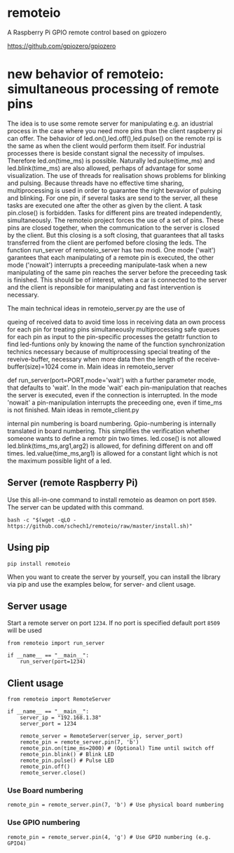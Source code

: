 # remoteio
A Raspberry Pi GPIO remote control based on gpiozero

https://github.com/gpiozero/gpiozero

# new behavior of remoteio: simultaneous processing of remote pins
The idea is to use some remote server for manipulating e.g. an idustrial process in the case where you need more pins than the client raspberry pi can offer. The behavior of led.on(),led.off(),led.pulse() on the remote rpi is the same as when the client would perform them itself. For industrial processes there is beside constant signal the necessity of impulses. Therefore led.on(time_ms) is possible. Naturally led.pulse(time_ms) and led.blink(time_ms) are also allowed, perhaps of advantage for some visualization. The use of threads for realisation shows problems for blinking and pulsing. Because threads have no effective time sharing, multiprocessing is used in order to guarantee the right bevavior of pulsing and blinking. For one pin, if several tasks are send to the server, all these tasks are executed one after the other as given by the client. A task pin.close() is forbidden. Tasks for different pins are treated independently, simultaneously. The remoteio project forces the use of a set of pins. These pins are closed together, when the communication to the server is closed by the client. But this closing is a soft closing, that guarantees that all tasks transferred from the client are perfomed before closing the leds. The function run_server of remoteio_server has two modi. One mode ('wait') garantees that each manipulating of a remote pin is executed, the other mode ('nowait') interrupts a preceeding manipulate-task when a new manipulating of the same pin reaches the server before the preceeding task is finished. This should be of interest, when a car is connected to the server and the client is reponsible for manipulating and fast intervention is necessary.

The main technical ideas in remoteio_server.py are the use of

queing of received data to avoid time loss in receiving data
an own process for each pin for treating pins simultaneously
multiprocessing safe queues for each pin as input to the pin-specific processes
the getattr function to find led-funtions only by knowing the name of the function
synchronization technics necessary because of multiprocessing
special treating of the reveive-buffer, necessary when more data then the length of the receive-buffer(size)=1024 come in.
Main ideas in remoteio_server

def run_server(port=PORT,mode='wait') with a further parameter mode, that defaults to 'wait'. In the mode 'wait' each pin-manipulation that reaches the server is executed, even if the connection is interrupted. In the mode 'nowait' a pin-manipulation interrupts the preceeding one, even if time_ms is not finished.
Main ideas in remote_client.py

internal pin numbering is board numbering. Gpio-numbering is internally translated in board numbering. This simplifies the verification whether someone wants to define a remotr pin two times.
led.cose() is not allowed
led.blink(tims_ms,arg1,arg2) is allowed, for defining different on and off times.
led.value(time_ms,arg1) is allowed for a constant light which is not the maximum possible light of a led.


## Server (remote Raspberry Pi)
Use this all-in-one command to install remoteio as deamon on port `8509`.
The server can be updated with this command.
```
bash -c "$(wget -qLO - https://github.com/schech1/remoteio/raw/master/install.sh)"

```

##  Using pip
```
pip install remoteio
```
When you want to create the server by yourself, you can install the library via
pip and use the examples below, for server- and client usage.



## Server usage
Start a remote server on port `1234`.
If no port is specified default port `8509` will be used

```
from remoteio import run_server

if __name__ == "__main__":
    run_server(port=1234)

```


## Client usage
```
from remoteio import RemoteServer

if __name__ == "__main__":
    server_ip = "192.168.1.38"
    server_port = 1234

    remote_server = RemoteServer(server_ip, server_port)
    remote_pin = remote_server.pin(7, 'b')
    remote_pin.on(time_ms=2000) # (Optional) Time until switch off
    remote_pin.blink() # Blink LED
    remote_pin.pulse() # Pulse LED
    remote_pin.off()
    remote_server.close()
```

### Use Board numbering
```
remote_pin = remote_server.pin(7, 'b') # Use physical board numbering
```
### Use GPIO numbering
```
remote_pin = remote_server.pin(4, 'g') # Use GPIO numbering (e.g. GPIO4)
```

